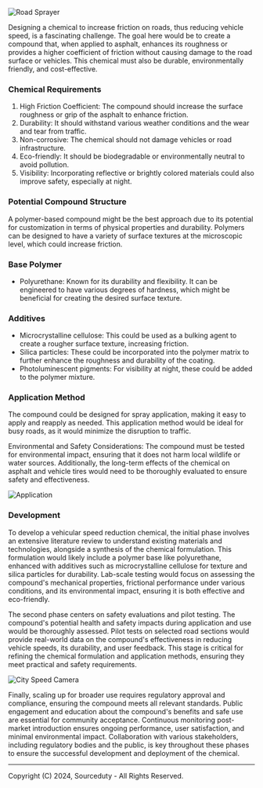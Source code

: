 ![Road Sprayer](https://github.com/sourceduty/Vehicle_Speed_Reducer/assets/123030236/e405ec7c-bbc6-41e6-b41e-40e5371ae159)

Designing a chemical to increase friction on roads, thus reducing vehicle speed, is a fascinating challenge. The goal here would be to create a compound that, when applied to asphalt, enhances its roughness or provides a higher coefficient of friction without causing damage to the road surface or vehicles. This chemical must also be durable, environmentally friendly, and cost-effective.

### Chemical Requirements

1. High Friction Coefficient: The compound should increase the surface roughness or grip of the asphalt to enhance friction.
2. Durability: It should withstand various weather conditions and the wear and tear from traffic.
3. Non-corrosive: The chemical should not damage vehicles or road infrastructure.
4. Eco-friendly: It should be biodegradable or environmentally neutral to avoid pollution.
5. Visibility: Incorporating reflective or brightly colored materials could also improve safety, especially at night.

### Potential Compound Structure

A polymer-based compound might be the best approach due to its potential for customization in terms of physical properties and durability. Polymers can be designed to have a variety of surface textures at the microscopic level, which could increase friction. 

### Base Polymer

- Polyurethane: Known for its durability and flexibility. It can be engineered to have various degrees of hardness, which might be beneficial for creating the desired surface texture.

### Additives

- Microcrystalline cellulose: This could be used as a bulking agent to create a rougher surface texture, increasing friction.
- Silica particles: These could be incorporated into the polymer matrix to further enhance the roughness and durability of the coating.
- Photoluminescent pigments: For visibility at night, these could be added to the polymer mixture.

### Application Method

The compound could be designed for spray application, making it easy to apply and reapply as needed. This application method would be ideal for busy roads, as it would minimize the disruption to traffic.

Environmental and Safety Considerations:
The compound must be tested for environmental impact, ensuring that it does not harm local wildlife or water sources. Additionally, the long-term effects of the chemical on asphalt and vehicle tires would need to be thoroughly evaluated to ensure safety and effectiveness.

![Application](https://github.com/sourceduty/Vehicle_Speed_Reducer/assets/123030236/e65978d9-b854-4a76-8fc4-ed0bd681df4d)

### Development

To develop a vehicular speed reduction chemical, the initial phase involves an extensive literature review to understand existing materials and technologies, alongside a synthesis of the chemical formulation. This formulation would likely include a polymer base like polyurethane, enhanced with additives such as microcrystalline cellulose for texture and silica particles for durability. Lab-scale testing would focus on assessing the compound's mechanical properties, frictional performance under various conditions, and its environmental impact, ensuring it is both effective and eco-friendly.

The second phase centers on safety evaluations and pilot testing. The compound's potential health and safety impacts during application and use would be thoroughly assessed. Pilot tests on selected road sections would provide real-world data on the compound's effectiveness in reducing vehicle speeds, its durability, and user feedback. This stage is critical for refining the chemical formulation and application methods, ensuring they meet practical and safety requirements.

![City Speed Camera](https://github.com/sourceduty/Vehicle_Speed_Reducer/assets/123030236/42035f8d-af3d-47ec-8d15-cf291e3b64fc)

Finally, scaling up for broader use requires regulatory approval and compliance, ensuring the compound meets all relevant standards. Public engagement and education about the compound's benefits and safe use are essential for community acceptance. Continuous monitoring post-market introduction ensures ongoing performance, user satisfaction, and minimal environmental impact. Collaboration with various stakeholders, including regulatory bodies and the public, is key throughout these phases to ensure the successful development and deployment of the chemical.

***
Copyright (C) 2024, Sourceduty - All Rights Reserved.
